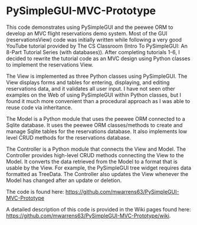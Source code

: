 # PySimpleGUI-MVC-Prototype
This code demonstrates using PySimpleGUI and the peewee ORM to develop an MVC flight reservations demo system.  Most of the GUI (reservationsView) code was initially written while following a very good YouTube tutorial provided by The CS Classroom (Intro To PySimpleGUI: An 8-Part Tutorial Series (with databases)).  After completing tutorials 1-6, I decided to rewrite the tutorial code as an MVC design using Python classes to implement the reservations View.  

The View is implemented as three Python classes using PySimpleGUI.  The View displays forms and tables for entering, displaying, and editing reservations data, and it validates all user input.  I have not seen other examples on the Web of using PySimpleGUI within Python classes, but I found it much more convenient than a procedural approach as I was able to reuse code via inheritance.

The Model is a Python module that uses the peewee ORM connected to a Sqlite database.  It uses the peewee ORM classes/methods to create and manage Sqlite tables for the reservations database.  It also implements low level CRUD methods for the reservations database.

The Controller is a Python module that connects the View and Model.  The Controller provides high-level CRUD methods connecting the View to the Model.  It converts the data retrieved from the Model to a format that is usable by the View.  For example, the PySimpleGUI tree widget requires data formatted as TreeData.  The Controller also updates the View whenever the Model has changed after an update or deletion.

The code is found here: <a href>https://github.com/mwarrens63/PySimpleGUI-MVC-Prototype<a>

A detailed description of this code is provided in the Wiki pages found here: https://github.com/mwarrens63/PySimpleGUI-MVC-Prototype/wiki.
